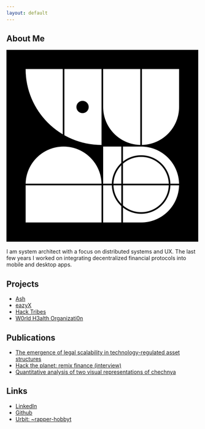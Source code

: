 ```yaml
---
layout: default
---
```


## About Me

<img class="profile-picture" src="rapper-hobbyt.png">

I am system architect with a focus on distributed systems and UX. The last few years I worked on integrating decentralized financial protocols into mobile and desktop apps. 

## Projects

* [Ash](https://ash.finance)
* [eazyX](https://eazy.exchange)
* [Hack Tribes](https://github.com/Midas-Technologies-AG/hacktribes-prototype)
* [W0rld H3alth Organizati0n](https://twitter.com/Gpt2Who)

## Publications

* [The emergence of legal scalability in technology-regulated asset structures](https://medium.com/ash-blog/the-emergence-of-legal-scalability-in-technology-regulated-asset-structures-8693b80f274f)
* [Hack the planet: remix finance (interview)](https://hackernoon.com/midas-hack-the-planet-remix-finance-9cc362a1343)
* [Quantitative analysis of two visual representations of chechnya](http://www.bauerverlag.eu/#buch07)

## Links

* [LinkedIn](https://www.linkedin.com/in/philipp-do%C4%9Fan-671441b6/)
* [Github](https://github.com/based-tachikoma)
* [Urbit: ~rapper-hobbyt](https://urbit.live/~rapper-hobbyt)


